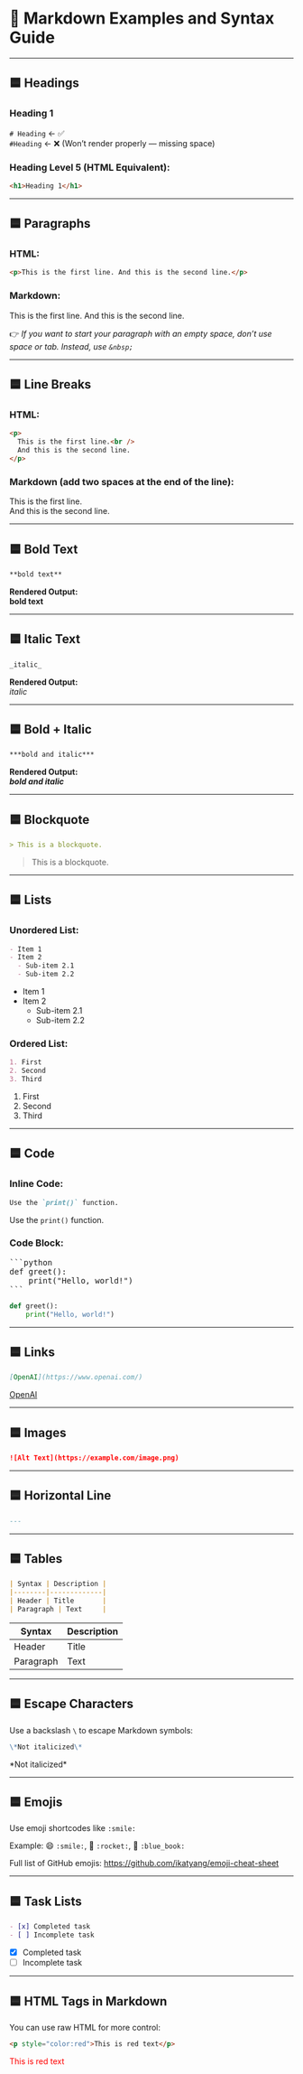 # 📘 Markdown Examples and Syntax Guide

---

## 🟦 Headings

### Heading 1  
`# Heading` ← ✅  
`#Heading` ← ❌ (Won’t render properly — missing space)  

### Heading Level 5 (HTML Equivalent):  
```html
<h1>Heading 1</h1>
```

---

## 🟦 Paragraphs

### HTML:
```html
<p>This is the first line. And this is the second line.</p>
```

### Markdown:
This is the first line. And this is the second line.

👉 *If you want to start your paragraph with an empty space, don’t use space or tab. Instead, use `&nbsp;`*

---

## 🟦 Line Breaks

### HTML:
```html
<p>
  This is the first line.<br />
  And this is the second line.
</p>
```

### Markdown (add two spaces at the end of the line):
This is the first line.  
And this is the second line.

---

## 🟦 Bold Text

```markdown
**bold text**
```

**Rendered Output:**  
**bold text**

---

## 🟦 Italic Text

```markdown
_italic_
```

**Rendered Output:**  
_italic_

---

## 🟦 Bold + Italic

```markdown
***bold and italic***
```

**Rendered Output:**  
***bold and italic***

---

## 🟦 Blockquote

```markdown
> This is a blockquote.
```

> This is a blockquote.

---

## 🟦 Lists

### Unordered List:

```markdown
- Item 1
- Item 2
  - Sub-item 2.1
  - Sub-item 2.2
```

- Item 1
- Item 2  
  - Sub-item 2.1  
  - Sub-item 2.2

### Ordered List:

```markdown
1. First
2. Second
3. Third
```

1. First  
2. Second  
3. Third

---

## 🟦 Code

### Inline Code:

```markdown
Use the `print()` function.
```

Use the `print()` function.

### Code Block:

<pre>
```python
def greet():
    print("Hello, world!")
```
</pre>

```python
def greet():
    print("Hello, world!")
```

---

## 🟦 Links

```markdown
[OpenAI](https://www.openai.com/)
```

[OpenAI](https://www.openai.com/)

---

## 🟦 Images

```markdown
![Alt Text](https://example.com/image.png)
```

---

## 🟦 Horizontal Line

```markdown
---
```

---

## 🟦 Tables

```markdown
| Syntax | Description |
|--------|-------------|
| Header | Title       |
| Paragraph | Text     |
```

| Syntax    | Description |
|-----------|-------------|
| Header    | Title       |
| Paragraph | Text        |

---

## 🟦 Escape Characters

Use a backslash `\` to escape Markdown symbols:

```markdown
\*Not italicized\*
```

\*Not italicized\*

---

## 🟦 Emojis

Use emoji shortcodes like `:smile:`

Example: 😄 `:smile:`, 🚀 `:rocket:`, 📘 `:blue_book:`

Full list of GitHub emojis: https://github.com/ikatyang/emoji-cheat-sheet

---

## 🟦 Task Lists

```markdown
- [x] Completed task
- [ ] Incomplete task
```

- [x] Completed task  
- [ ] Incomplete task

---

## 🟦 HTML Tags in Markdown

You can use raw HTML for more control:

```html
<p style="color:red">This is red text</p>
```

<p style="color:red">This is red text</p>
